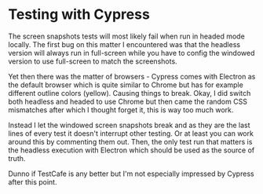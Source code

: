 # Testing with Cypress

The screen snapshots tests will most likely fail when run in headed mode locally. The first bug on this matter I encountered was that the headless version will always run in full-screen while you have to config the windowed version to use full-screen to match the screenshots.

Yet then there was the matter of browsers - Cypress comes with Electron as the default browser which is quite similar to Chrome but has for example different outline colors (yellow). Causing things to break. Okay, I did switch both headless and headed to use Chrome but then came the random CSS mismatches after which I thought forget it, this is way too much work.

Instead I let the windowed screen snapshots break and as they are the last lines of every test it doesn't interrupt other testing. Or at least you can work around this by commenting them out. Then, the only test run that matters is the headless execution with Electron which should be used as the source of truth.

Dunno if TestCafe is any better but I'm not especially impressed by Cypress after this point.
